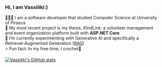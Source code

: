 ### Hi, I am Vassiliki:)

👩🏻‍💻 I am a software developer that studied Computer Science at University of Piraeus </br>
🔭 My most recent project is my thesis, *KindLink*: a volunteer management and event organization platform built with <b>ASP.NET Core</b> </br>
🌱 I’m currently experimenting with Generative AI and specifically a Retrieval-Augmented Generation ([RAG](https://www.promptingguide.ai/research/rag))</br>
⭐ Fun fact: In my free time, I crochet🧶

[![Vassiliki's GitHub stats](https://github-readme-stats.vercel.app/api?username=vassilikikrg&hide_rank=true&show_icons=true&theme=tokyonight)](https://github.com/anuraghazra/github-readme-stats)
